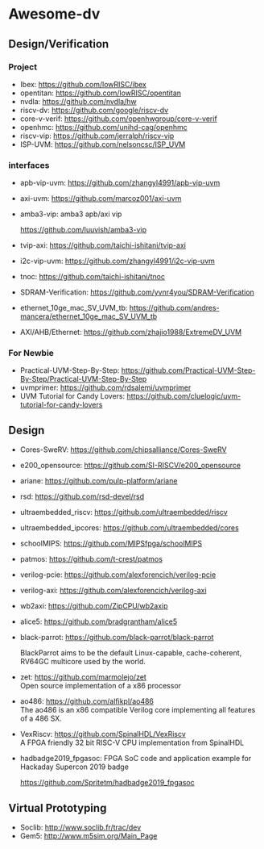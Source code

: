# Awesome-dv

## Design/Verification

### Project

- Ibex: https://github.com/lowRISC/ibex
- opentitan: https://github.com/lowRISC/opentitan
- nvdla:  https://github.com/nvdla/hw
- riscv-dv: https://github.com/google/riscv-dv
- core-v-verif: https://github.com/openhwgroup/core-v-verif
- openhmc: https://github.com/unihd-cag/openhmc
- riscv-vip: https://github.com/jerralph/riscv-vip
- ISP-UVM: https://github.com/nelsoncsc/ISP_UVM



### interfaces

- apb-vip-uvm: https://github.com/zhangyl4991/apb-vip-uvm

- axi-uvm:  https://github.com/marcoz001/axi-uvm

- amba3-vip: amba3 apb/axi vip

  https://github.com/luuvish/amba3-vip

- tvip-axi: https://github.com/taichi-ishitani/tvip-axi

- i2c-vip-uvm: https://github.com/zhangyl4991/i2c-vip-uvm

- tnoc:  https://github.com/taichi-ishitani/tnoc

- SDRAM-Verification: https://github.com/yvnr4you/SDRAM-Verification

- ethernet_10ge_mac_SV_UVM_tb: https://github.com/andres-mancera/ethernet_10ge_mac_SV_UVM_tb

- AXI/AHB/Ethernet:
  https://github.com/zhajio1988/ExtremeDV_UVM

### For Newbie
- Practical-UVM-Step-By-Step: https://github.com/Practical-UVM-Step-By-Step/Practical-UVM-Step-By-Step
- uvmprimer: https://github.com/rdsalemi/uvmprimer
- UVM Tutorial for Candy Lovers: https://github.com/cluelogic/uvm-tutorial-for-candy-lovers

  

## Design

- Cores-SweRV: https://github.com/chipsalliance/Cores-SweRV

- e200_opensource: https://github.com/SI-RISCV/e200_opensource

- ariane: https://github.com/pulp-platform/ariane

- rsd: https://github.com/rsd-devel/rsd

- ultraembedded_riscv: https://github.com/ultraembedded/riscv

- ultraembedded_ipcores: https://github.com/ultraembedded/cores

- schoolMIPS: https://github.com/MIPSfpga/schoolMIPS

- patmos: https://github.com/t-crest/patmos

- verilog-pcie: https://github.com/alexforencich/verilog-pcie

- verilog-axi: https://github.com/alexforencich/verilog-axi

- wb2axi: https://github.com/ZipCPU/wb2axip

- alice5: https://github.com/bradgrantham/alice5

- black-parrot: https://github.com/black-parrot/black-parrot  

  BlackParrot aims to be the default Linux-capable, cache-coherent, RV64GC multicore used by the world.

- zet:  https://github.com/marmolejo/zet  
  Open source implementation of a x86 processor 

- ao486: https://github.com/alfikpl/ao486  
  The ao486 is an x86 compatible Verilog core implementing all features of a 486 SX.
  
- VexRiscv: https://github.com/SpinalHDL/VexRiscv  
  A FPGA friendly 32 bit RISC-V CPU implementation from SpinalHDL
  
- hadbadge2019_fpgasoc:  FPGA SoC code and application example for Hackaday Supercon 2019 badge
  
  https://github.com/Spritetm/hadbadge2019_fpgasoc



## Virtual Prototyping

- Soclib: http://www.soclib.fr/trac/dev
- Gem5:  http://www.m5sim.org/Main_Page
